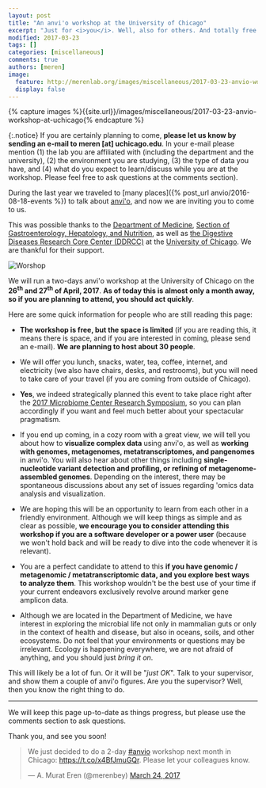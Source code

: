 ```yaml
---
layout: post
title: "An anvi'o workshop at the University of Chicago"
excerpt: "Just for <i>you</i>. Well, also for others. And totally free! Except you pay for your travel. But then it may be a lot of fun. MAYBE."
modified: 2017-03-23
tags: []
categories: [miscellaneous]
comments: true
authors: [meren]
image:
  feature: http://merenlab.org/images/miscellaneous/2017-03-23-anvio-workshop-at-uchicago/workshop.png
  display: false
---
```


{% capture images %}{{site.url}}/images/miscellaneous/2017-03-23-anvio-workshop-at-uchicago{% endcapture %}

{:.notice}
If you are certainly planning to come, **please let us know by sending an e-mail to meren [at] uchicago.edu**. In your e-mail please mention (1) the lab you are affiliated with (including the department and the university), (2) the environment you are studying, (3) the type of data you have, and (4) what do you expect to learn/discuss while you are at the workshop. Please feel free to ask questions at the comments section).


During the last year we traveled to [many places]({% post_url anvio/2016-08-18-events %}) to talk about [anvi'o](http://merenlab.org/software/anvio), and now we are inviting you to come to us.

This was possible thanks to the [Department of Medicine](http://medicine.uchicago.edu/), [Section of Gastroenterology, Hepatology, and Nutrition](http://medicine.uchicago.edu/gast/index.html), as well as [the Digestive Diseases Research Core Center (DDRCC)](http://www.uchicagoddrcc.org/) at the [University of Chicago](http://www.uchicago.edu). We are thankful for their support.

![Worshop]({{images}}/workshop.png)

We will run a two-days anvi'o workshop at the University of Chicago on the **26<sup>th</sup> and 27<sup>th</sup> of April, 2017**. **As of today this is almost only a month away, so if you are planning to attend, you should act quickly**.

Here are some quick information for people who are still reading this page:

* **The workshop is free, but the space is limited** (if you are reading this, it means there is space, and if you are interested in coming, please send an e-mail). **We are planning to host about 30 people**.

* We will offer you lunch, snacks, water, tea, coffee, internet, and electricity (we also have chairs, desks, and restrooms), but you will need to take care of your travel (if you are coming from outside of Chicago).

* **Yes**, we indeed strategically planned this event to take place right after the [2017 Microbiome Center Research Symposium](https://www.eventbrite.com/e/2017-microbiome-center-research-symposium-registration-31297813603), so you can plan accordingly if you want and feel much better about your spectacular pragmatism.

* If you end up coming, in a cozy room with a great view, we will tell you about how to **visualize complex data** using anvi'o, as well as **working with genomes, metagenomes, metatranscriptomes, and pangenomes** in anvi'o. You will also hear about other things including **single-nucleotide variant detection and profiling, or refining of metagenome-assembled genomes**. Depending on the interest, there may be spontaneous discussions about any set of issues regarding 'omics data analysis and visualization.

* We are hoping this will be an opportunity to learn from each other in a friendly environment. Although we will keep things as simple and as clear as possible, **we encourage you to consider attending this workshop if you are a software developer or a power user** (because we won't hold back and will be ready to dive into the code whenever it is relevant).

* You are a perfect candidate to attend to this **if you have genomic / metagenomic / metatranscriptomic data, and you explore best ways to analyze them**. This workshop wouldn't be the best use of your time if your current endeavors exclusively revolve around marker gene amplicon data.

* Although we are located in the Department of Medicine, we have interest in exploring the microbial life not only in mammalian guts or only in the context of health and disease, but also in oceans, soils, and other ecosystems. Do not feel that your environments or questions may be irrelevant. Ecology is happening everywhere, we are not afraid of anything, and you should just _bring it on_.

This will likely be a lot of fun. Or it will be "*just OK*". Talk to your supervisor, and show them a couple of anvi'o figures. Are you the supervisor? Well, then you know the right thing to do.

---

We will keep this page up-to-date as things progress, but please use the comments section to ask questions.

Thank you, and see you soon!

<blockquote class="twitter-tweet" data-lang="en"><p lang="en" dir="ltr">We just decided to do a 2-day <a href="https://twitter.com/hashtag/anvio?src=hash">#anvio</a> workshop next month in Chicago: <a href="https://t.co/x4BfJmuGQr">https://t.co/x4BfJmuGQr</a>. Please let your colleagues know.</p>&mdash; A. Murat Eren (@merenbey) <a href="https://twitter.com/merenbey/status/845258630173769731">March 24, 2017</a></blockquote>
<script async src="//platform.twitter.com/widgets.js" charset="utf-8"></script>